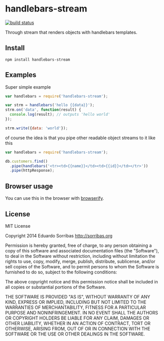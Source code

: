 handlebars-stream
=================

[![build status](https://secure.travis-ci.org/sorribas/handlebars-stream.png)](http://travis-ci.org/sorribas/handlebars-stream)

Through stream that renders objects with handlebars templates.

Install
-------

```
npm install handlebars-stream
```

Examples
--------

Super simple example

```js
var handlebars = require('handlebars-stream');

var strm = handlebars('hello {{data}}');
strm.on('data', function(result) {
  console.log(result); // outputs 'hello world'
});

strm.write({data: 'world'});
```

of course the idea is that you pipe other readable object streams to it like this

```js
var handlebars = require('handlebars-stream');

db.customers.find()
  .pipe(handlebars('<tr><td>{{name}}</td><td>{{id}}</td></tr>'))
  .pipe(httpResponse);
```

Browser usage
-------------

You can use this in the browser with [browserify](http://browserify.org/).

License
-------

MIT License

Copyright 2014 Eduardo Sorribas
http://sorribas.org

Permission is hereby granted, free of charge, to any person obtaining
a copy of this software and associated documentation files (the
"Software"), to deal in the Software without restriction, including
without limitation the rights to use, copy, modify, merge, publish,
distribute, sublicense, and/or sell copies of the Software, and to
permit persons to whom the Software is furnished to do so, subject to
the following conditions:

The above copyright notice and this permission notice shall be
included in all copies or substantial portions of the Software.

THE SOFTWARE IS PROVIDED "AS IS", WITHOUT WARRANTY OF ANY KIND,
EXPRESS OR IMPLIED, INCLUDING BUT NOT LIMITED TO THE WARRANTIES OF
MERCHANTABILITY, FITNESS FOR A PARTICULAR PURPOSE AND
NONINFRINGEMENT. IN NO EVENT SHALL THE AUTHORS OR COPYRIGHT HOLDERS BE
LIABLE FOR ANY CLAIM, DAMAGES OR OTHER LIABILITY, WHETHER IN AN ACTION
OF CONTRACT, TORT OR OTHERWISE, ARISING FROM, OUT OF OR IN CONNECTION
WITH THE SOFTWARE OR THE USE OR OTHER DEALINGS IN THE SOFTWARE.
